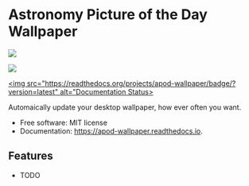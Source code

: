 # Astronomy Picture of the Day Wallpaper


[<img src="https://img.shields.io/pypi/v/apod_wallpaper.svg">](https://pypi.python.org/pypi/apod_wallpaper)

[<img src="https://img.shields.io/travis/kforth/apod_wallpaper.svg">](https://travis-ci.com/kforth/apod_wallpaper)

[<img src="https://readthedocs.org/projects/apod-wallpaper/badge/?version=latest" alt="Documentation Status>](https://apod-wallpaper.readthedocs.io/en/latest/?version=latest)

Automaically update your desktop wallpaper, how ever often you want.


- Free software: MIT license
- Documentation: https://apod-wallpaper.readthedocs.io.


## Features

- TODO
